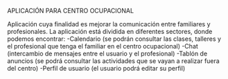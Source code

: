 APLICACIÓN PARA CENTRO OCUPACIONAL 

Aplicación cuya finalidad es mejorar la comunicación entre familiares y profesionales. La aplicación está dividida en diferentes sectores, donde podemos encontrar:
  -Calendario (se podrán consultar las clases, talleres y el profesional que tenga el familiar en el centro ocupacional)
  -Chat (intercambio de mensajes entre el usuario y el profesional)
  -Tablón de anuncios (se podrá consultar las actividades que se vayan a realizar fuera del centro)
  -Perfil de usuario (el usuario podrá editar su perfil)
